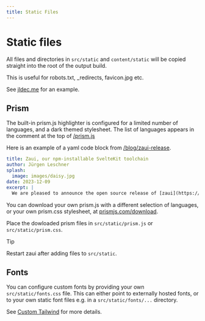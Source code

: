 ```yaml
---
title: Static Files
---
```


# Static files

All files and directories in `src/static` and `content/static` will be copied straight into the root of the output build.

This is useful for robots.txt, _redirects, favicon.jpg etc.

See [jldec.me](https://github.com/jldec/jldec.me/) for an example.

## Prism

The built-in prism.js highlighter is configured for a limited number of languages, and a dark themed stylesheet. The list of languages appears in the comment at the top of [/prism.js](https://github.com/zeroasiccorp/zaui/blob/main/static/prism.js) 

Here is an example of a yaml code block from [/blog/zaui-release](/blog/zaui-release).

```yaml
title: Zaui, our npm-installable SvelteKit toolchain
author: Jürgen Leschner
splash:
  image: images/daisy.jpg
date: 2023-12-09
excerpt: |
  We are pleased to announce the open source release of [zaui](https://github.com/zeroasiccorp/zaui), our npm-installable SvelteKit toolchain for building websites from markdown.
```



You can download your own prism.js with a different selection of languages, or your own prism.css stylesheet, at [prismjs.com/download](https://prismjs.com/download.html#themes=prism-okaidia&languages=markup+css+clike+javascript+bash+go+json+markdown+python+rust+typescript+yaml).

Place the dowloaded prism files in `src/static/prism.js` or `src/static/prism.css`.

> [!TIP]
> Restart zaui after adding files to `src/static`.

## Fonts

You can configure custom fonts by providing your own `src/static/fonts.css` file. This can either point to externally hosted fonts, or to your own static font files e.g. in a `src/static/fonts/...` directory.

See [Custom Tailwind](custom-tailwind) for more details.
